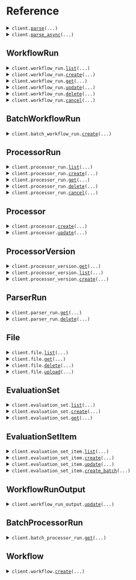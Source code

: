 # Reference
<details><summary><code>client.<a href="src/extend_ai/client.py">parse</a>(...)</code></summary>
<dl>
<dd>

#### 📝 Description

<dl>
<dd>

<dl>
<dd>

Parse files to get cleaned, chunked target content (e.g. markdown).

The Parse endpoint allows you to convert documents into structured, machine-readable formats with fine-grained control over the parsing process. This endpoint is ideal for extracting cleaned document content to be used as context for downstream processing, e.g. RAG pipelines, custom ingestion pipelines, embeddings classification, etc.

For more details, see the [Parse File guide](/product/parsing/parse).
</dd>
</dl>
</dd>
</dl>

#### 🔌 Usage

<dl>
<dd>

<dl>
<dd>

```python
from extend_ai import Extend
from extend_ai import ParseRequestFile
client = Extend(token="YOUR_TOKEN", )
client.parse(response_type="json", file=ParseRequestFile(), )

```
</dd>
</dl>
</dd>
</dl>

#### ⚙️ Parameters

<dl>
<dd>

<dl>
<dd>

**file:** `ParseRequestFile` — A file object containing either a URL or a fileId.
    
</dd>
</dl>

<dl>
<dd>

**response_type:** `typing.Optional[ParseRequestResponseType]` 

Controls the format of the response chunks. Defaults to `json` if not specified.
* `json` - Returns parsed outputs in the response body
* `url` - Return a presigned URL to the parsed content in the response body
    
</dd>
</dl>

<dl>
<dd>

**config:** `typing.Optional[ParseConfig]` 
    
</dd>
</dl>

<dl>
<dd>

**request_options:** `typing.Optional[RequestOptions]` — Request-specific configuration.
    
</dd>
</dl>
</dd>
</dl>


</dd>
</dl>
</details>

<details><summary><code>client.<a href="src/extend_ai/client.py">parse_async</a>(...)</code></summary>
<dl>
<dd>

#### 📝 Description

<dl>
<dd>

<dl>
<dd>

Parse files **asynchronously** to get cleaned, chunked target content (e.g. markdown).

The Parse Async endpoint allows you to convert documents into structured, machine-readable formats with fine-grained control over the parsing process. This endpoint is ideal for extracting cleaned document content to be used as context for downstream processing, e.g. RAG pipelines, custom ingestion pipelines, embeddings classification, etc.

Parse files asynchronously and get a parser run ID that can be used to check status and retrieve results with the [Get Parser Run](https://docs.extend.ai/2025-04-21/developers/api-reference/parse-endpoints/get-parser-run) endpoint.

This is useful for:
* Large files that may take longer to process
* Avoiding timeout issues with synchronous parsing.

For more details, see the [Parse File guide](/product/parsing/parse).
</dd>
</dl>
</dd>
</dl>

#### 🔌 Usage

<dl>
<dd>

<dl>
<dd>

```python
from extend_ai import Extend
from extend_ai import ParseAsyncRequestFile
client = Extend(token="YOUR_TOKEN", )
client.parse_async(file=ParseAsyncRequestFile(), )

```
</dd>
</dl>
</dd>
</dl>

#### ⚙️ Parameters

<dl>
<dd>

<dl>
<dd>

**file:** `ParseAsyncRequestFile` — A file object containing either a URL or a fileId.
    
</dd>
</dl>

<dl>
<dd>

**config:** `typing.Optional[ParseConfig]` 
    
</dd>
</dl>

<dl>
<dd>

**request_options:** `typing.Optional[RequestOptions]` — Request-specific configuration.
    
</dd>
</dl>
</dd>
</dl>


</dd>
</dl>
</details>

## WorkflowRun
<details><summary><code>client.workflow_run.<a href="src/extend_ai/workflow_run/client.py">list</a>(...)</code></summary>
<dl>
<dd>

#### 📝 Description

<dl>
<dd>

<dl>
<dd>

List runs of a Workflow. Workflows are sequences of steps that process files and data in a specific order to achieve a desired outcome. A WorkflowRun represents a single execution of a workflow against a file.
</dd>
</dl>
</dd>
</dl>

#### 🔌 Usage

<dl>
<dd>

<dl>
<dd>

```python
from extend_ai import Extend
client = Extend(token="YOUR_TOKEN", )
client.workflow_run.list(status="PENDING", workflow_id='workflowId', batch_id='batchId', file_name_contains='fileNameContains', sort_by="updatedAt", sort_dir="asc", next_page_token='xK9mLPqRtN3vS8wF5hB2cQ==:zWvUxYjM4nKpL7aDgE9HbTcR2mAyX3/Q+CNkfBSw1dZ=', max_page_size=1, )

```
</dd>
</dl>
</dd>
</dl>

#### ⚙️ Parameters

<dl>
<dd>

<dl>
<dd>

**status:** `typing.Optional[WorkflowStatus]` 

Filters workflow runs by their status. If not provided, no filter is applied.

 The status of a workflow run:
 * `"PENDING"` - The workflow run has not started yet
 * `"PROCESSING"` - The workflow run is in progress
 * `"NEEDS_REVIEW"` - The workflow run requires manual review
 * `"REJECTED"` - The workflow run was rejected during manual review
 * `"PROCESSED"` - The workflow run completed successfully
 * `"FAILED"` - The workflow run encountered an error
 * `"CANCELLED"` - The workflow run was cancelled
 * `"CANCELLING"` - The workflow run is being cancelled
    
</dd>
</dl>

<dl>
<dd>

**workflow_id:** `typing.Optional[str]` 

Filters workflow runs by the workflow ID. If not provided, runs for all workflows are returned.

Example: `"workflow_BMdfq_yWM3sT-ZzvCnA3f"`
    
</dd>
</dl>

<dl>
<dd>

**batch_id:** `typing.Optional[str]` 

Filters workflow runs by the batch ID. This is useful for fetching all runs for a given batch created via the [Batch Run Workflow](/developers/api-reference/workflow-endpoints/batch-run-workflow) endpoint.

Example: `"batch_7Ws31-F5"`
    
</dd>
</dl>

<dl>
<dd>

**file_name_contains:** `typing.Optional[str]` 

Filters workflow runs by the name of the file. Only returns workflow runs where the file name contains this string.

Example: `"invoice"`
    
</dd>
</dl>

<dl>
<dd>

**sort_by:** `typing.Optional[SortByEnum]` — Sorts the workflow runs by the given field.
    
</dd>
</dl>

<dl>
<dd>

**sort_dir:** `typing.Optional[SortDirEnum]` — Sorts the workflow runs in ascending or descending order. Ascending order means the earliest workflow run is returned first.
    
</dd>
</dl>

<dl>
<dd>

**next_page_token:** `typing.Optional[NextPageToken]` 
    
</dd>
</dl>

<dl>
<dd>

**max_page_size:** `typing.Optional[MaxPageSize]` 
    
</dd>
</dl>

<dl>
<dd>

**request_options:** `typing.Optional[RequestOptions]` — Request-specific configuration.
    
</dd>
</dl>
</dd>
</dl>


</dd>
</dl>
</details>

<details><summary><code>client.workflow_run.<a href="src/extend_ai/workflow_run/client.py">create</a>(...)</code></summary>
<dl>
<dd>

#### 📝 Description

<dl>
<dd>

<dl>
<dd>

Run a Workflow with files. A Workflow is a sequence of steps that process files and data in a specific order to achieve a desired outcome. A WorkflowRun will be created for each file processed. A WorkflowRun represents a single execution of a workflow against a file.
</dd>
</dl>
</dd>
</dl>

#### 🔌 Usage

<dl>
<dd>

<dl>
<dd>

```python
from extend_ai import Extend
client = Extend(token="YOUR_TOKEN", )
client.workflow_run.create(workflow_id='workflow_id_here', )

```
</dd>
</dl>
</dd>
</dl>

#### ⚙️ Parameters

<dl>
<dd>

<dl>
<dd>

**workflow_id:** `str` 

The ID of the workflow to run.

Example: `"workflow_BMdfq_yWM3sT-ZzvCnA3f"`
    
</dd>
</dl>

<dl>
<dd>

**files:** `typing.Optional[typing.Sequence[WorkflowRunFileInput]]` — An array of files to process through the workflow. Either the `files` array or `rawTexts` array must be provided. Supported file types can be found [here](/product/general/supported-file-types). There is a limit if 50 files that can be processed at once using this endpoint. If you wish to process more at a time, consider using the [Batch Run Workflow](/developers/api-reference/workflow-endpoints/batch-run-workflow) endpoint.
    
</dd>
</dl>

<dl>
<dd>

**raw_texts:** `typing.Optional[typing.Sequence[str]]` — An array of raw strings. Can be used in place of files when passing raw data. The raw data will be converted to `.txt` files and run through the workflow. If the data follows a specific format, it is recommended to use the files parameter instead. Either `files` or `rawTexts` must be provided.
    
</dd>
</dl>

<dl>
<dd>

**version:** `typing.Optional[str]` 

An optional version of the workflow that files will be run through. This number can be found when viewing the workflow on the Extend platform. When a version number is not supplied, the most recent published version of the workflow will be used. If no published versions exist, the draft version will be used. To run the `"draft"` version of a workflow, use `"draft"` as the version.

Examples:
- `"3"` - Run version 3 of the workflow
- `"draft"` - Run the draft version of the workflow
    
</dd>
</dl>

<dl>
<dd>

**priority:** `typing.Optional[int]` — An optional value used to determine the relative order of WorkflowRuns when rate limiting is in effect. Lower values will be prioritized before higher values.
    
</dd>
</dl>

<dl>
<dd>

**metadata:** `typing.Optional[JsonObject]` — A optional metadata object that can be assigned to a specific WorkflowRun to help identify it. It will be returned in the response and webhooks. You can place any arbitrary `key : value` pairs in this object.
    
</dd>
</dl>

<dl>
<dd>

**request_options:** `typing.Optional[RequestOptions]` — Request-specific configuration.
    
</dd>
</dl>
</dd>
</dl>


</dd>
</dl>
</details>

<details><summary><code>client.workflow_run.<a href="src/extend_ai/workflow_run/client.py">get</a>(...)</code></summary>
<dl>
<dd>

#### 📝 Description

<dl>
<dd>

<dl>
<dd>

Once a workflow has been run, you can check the status and output of a specific WorkflowRun.
</dd>
</dl>
</dd>
</dl>

#### 🔌 Usage

<dl>
<dd>

<dl>
<dd>

```python
from extend_ai import Extend
client = Extend(token="YOUR_TOKEN", )
client.workflow_run.get(workflow_run_id='workflow_run_id_here', )

```
</dd>
</dl>
</dd>
</dl>

#### ⚙️ Parameters

<dl>
<dd>

<dl>
<dd>

**workflow_run_id:** `str` 

The ID of the WorkflowRun that was outputted after a Workflow was run through the API.

Example: `"workflow_run_8k9m-xyzAB_Pqrst-Nvw4"`
    
</dd>
</dl>

<dl>
<dd>

**request_options:** `typing.Optional[RequestOptions]` — Request-specific configuration.
    
</dd>
</dl>
</dd>
</dl>


</dd>
</dl>
</details>

<details><summary><code>client.workflow_run.<a href="src/extend_ai/workflow_run/client.py">update</a>(...)</code></summary>
<dl>
<dd>

#### 📝 Description

<dl>
<dd>

<dl>
<dd>

You can update the name and metadata of an in progress WorkflowRun at any time using this endpoint.
</dd>
</dl>
</dd>
</dl>

#### 🔌 Usage

<dl>
<dd>

<dl>
<dd>

```python
from extend_ai import Extend
client = Extend(token="YOUR_TOKEN", )
client.workflow_run.update(workflow_run_id='workflow_run_id_here', )

```
</dd>
</dl>
</dd>
</dl>

#### ⚙️ Parameters

<dl>
<dd>

<dl>
<dd>

**workflow_run_id:** `str` 

The ID of the WorkflowRun. This ID will start with "workflow_run". This ID can be found in the API response when creating a Workflow Run, or in the "history" tab of a workflow on the Extend platform.

Example: `"workflow_run_8k9m-xyzAB_Pqrst-Nvw4"`
    
</dd>
</dl>

<dl>
<dd>

**name:** `typing.Optional[str]` — An optional name that can be assigned to a specific WorkflowRun
    
</dd>
</dl>

<dl>
<dd>

**metadata:** `typing.Optional[JsonObject]` 

A metadata object that can be assigned to a specific WorkflowRun. If metadata already exists on this WorkflowRun, the newly incoming metadata will be merged with the existing metadata, with the incoming metadata taking field precedence.

You can include any arbitrary `key : value` pairs in this object.
    
</dd>
</dl>

<dl>
<dd>

**request_options:** `typing.Optional[RequestOptions]` — Request-specific configuration.
    
</dd>
</dl>
</dd>
</dl>


</dd>
</dl>
</details>

<details><summary><code>client.workflow_run.<a href="src/extend_ai/workflow_run/client.py">delete</a>(...)</code></summary>
<dl>
<dd>

#### 📝 Description

<dl>
<dd>

<dl>
<dd>

Delete a workflow run and all associated data from Extend. This operation is permanent and cannot be undone.

This endpoint can be used if you'd like to manage data retention on your own rather than automated data retention policies. Or make one-off deletions for your downstream customers.
</dd>
</dl>
</dd>
</dl>

#### 🔌 Usage

<dl>
<dd>

<dl>
<dd>

```python
from extend_ai import Extend
client = Extend(token="YOUR_TOKEN", )
client.workflow_run.delete(workflow_run_id='workflow_run_id_here', )

```
</dd>
</dl>
</dd>
</dl>

#### ⚙️ Parameters

<dl>
<dd>

<dl>
<dd>

**workflow_run_id:** `str` 

The ID of the workflow run to delete.

Example: `"workflow_run_xKm9pNv3qWsY_jL2tR5Dh"`
    
</dd>
</dl>

<dl>
<dd>

**request_options:** `typing.Optional[RequestOptions]` — Request-specific configuration.
    
</dd>
</dl>
</dd>
</dl>


</dd>
</dl>
</details>

<details><summary><code>client.workflow_run.<a href="src/extend_ai/workflow_run/client.py">cancel</a>(...)</code></summary>
<dl>
<dd>

#### 📝 Description

<dl>
<dd>

<dl>
<dd>

Cancel a running workflow run by its ID. This endpoint allows you to stop a workflow run that is currently in progress.

Note: Only workflow runs with a status of `PROCESSING` or `PENDING` can be cancelled. Workflow runs that are completed, failed, in review, rejected, or already cancelled cannot be cancelled.
</dd>
</dl>
</dd>
</dl>

#### 🔌 Usage

<dl>
<dd>

<dl>
<dd>

```python
from extend_ai import Extend
client = Extend(token="YOUR_TOKEN", )
client.workflow_run.cancel(workflow_run_id='workflow_run_id_here', )

```
</dd>
</dl>
</dd>
</dl>

#### ⚙️ Parameters

<dl>
<dd>

<dl>
<dd>

**workflow_run_id:** `str` 

The ID of the workflow run to cancel.

Example: `"workflow_run_xKm9pNv3qWsY_jL2tR5Dh"`
    
</dd>
</dl>

<dl>
<dd>

**request_options:** `typing.Optional[RequestOptions]` — Request-specific configuration.
    
</dd>
</dl>
</dd>
</dl>


</dd>
</dl>
</details>

## BatchWorkflowRun
<details><summary><code>client.batch_workflow_run.<a href="src/extend_ai/batch_workflow_run/client.py">create</a>(...)</code></summary>
<dl>
<dd>

#### 📝 Description

<dl>
<dd>

<dl>
<dd>

This endpoint allows you to efficiently initiate large batches of workflow runs in a single request (up to 1,000 in a single request, but you can queue up multiple batches in rapid succession). It accepts an array of inputs, each containing a file and metadata pair. The primary use case for this endpoint is for doing large bulk runs of >1000 files at a time that can process over the course of a few hours without needing to manage rate limits that would likely occur using the primary run endpoint.

Unlike the single [Run Workflow](/developers/api-reference/workflow-endpoints/run-workflow) endpoint which returns the details of the created workflow runs immediately, this batch endpoint returns a `batchId`.

Our recommended usage pattern is to integrate with [Webhooks](/product/webhooks/configuration) for consuming results, using the `metadata` and `batchId` to match up results to the original inputs in your downstream systems. However, you can integrate in a polling mechanism by using a combination of the [List Workflow Runs](https://docs.extend.ai/2025-04-21/developers/api-reference/workflow-endpoints/list-workflow-runs) endpoint to fetch all runs via a batch, and then [Get Workflow Run](https://docs.extend.ai/2025-04-21/developers/api-reference/workflow-endpoints/get-workflow-run) to fetch the full outputs each run.

**Priority:** All workflow runs created through this batch endpoint are automatically assigned a priority of 90.

**Processing and Monitoring:**
Upon successful submission, the endpoint returns a `batchId`. The individual workflow runs are then queued for processing.

- **Monitoring:** Track the progress and consume results of individual runs using [Webhooks](/product/webhooks/configuration). Subscribe to events like `workflow_run.completed`, `workflow_run.failed`, etc. The webhook payload for these events will include the corresponding `batchId` and the `metadata` you provided for each input.
- **Fetching Results:** You can also use the [List Workflow Runs](https://docs.extend.ai/2025-04-21/developers/api-reference/workflow-endpoints/list-workflow-runs) endpoint and filter using the `batchId` query param.
</dd>
</dl>
</dd>
</dl>

#### 🔌 Usage

<dl>
<dd>

<dl>
<dd>

```python
from extend_ai import Extend
from extend_ai.batch_workflow_run import BatchWorkflowRunCreateRequestInputsItem
client = Extend(token="YOUR_TOKEN", )
client.batch_workflow_run.create(workflow_id='workflow_id_here', inputs=[BatchWorkflowRunCreateRequestInputsItem()], )

```
</dd>
</dl>
</dd>
</dl>

#### ⚙️ Parameters

<dl>
<dd>

<dl>
<dd>

**workflow_id:** `str` 

The ID of the workflow to run. This ID will start with "workflow_". This ID can be found viewing the workflow on the Extend platform.

Example: `"workflow_BMdfq_yWM3sT-ZzvCnA3f"`
    
</dd>
</dl>

<dl>
<dd>

**inputs:** `typing.Sequence[BatchWorkflowRunCreateRequestInputsItem]` — An array of input objects to be processed by the workflow. Each object represents a single workflow run to be created. The array must contain at least 1 input and at most 1000 inputs.
    
</dd>
</dl>

<dl>
<dd>

**version:** `typing.Optional[str]` — An optional version of the workflow to use. This can be a specific version number (e.g., `"1"`, `"2"`) found on the Extend platform, or `"draft"` to use the current unpublished draft version. When a version is not supplied, the latest deployed version of the workflow will be used. If no deployed version exists, the draft version will be used.
    
</dd>
</dl>

<dl>
<dd>

**request_options:** `typing.Optional[RequestOptions]` — Request-specific configuration.
    
</dd>
</dl>
</dd>
</dl>


</dd>
</dl>
</details>

## ProcessorRun
<details><summary><code>client.processor_run.<a href="src/extend_ai/processor_run/client.py">list</a>(...)</code></summary>
<dl>
<dd>

#### 📝 Description

<dl>
<dd>

<dl>
<dd>

List runs of a Processor. A ProcessorRun represents a single execution of a processor against a file.
</dd>
</dl>
</dd>
</dl>

#### 🔌 Usage

<dl>
<dd>

<dl>
<dd>

```python
from extend_ai import Extend
client = Extend(token="YOUR_TOKEN", )
client.processor_run.list(status="PENDING", processor_id='processorId', processor_type="EXTRACT", source_id='sourceId', source="ADMIN", file_name_contains='fileNameContains', sort_by="updatedAt", sort_dir="asc", next_page_token='xK9mLPqRtN3vS8wF5hB2cQ==:zWvUxYjM4nKpL7aDgE9HbTcR2mAyX3/Q+CNkfBSw1dZ=', max_page_size=1, )

```
</dd>
</dl>
</dd>
</dl>

#### ⚙️ Parameters

<dl>
<dd>

<dl>
<dd>

**status:** `typing.Optional[ProcessorStatus]` 

Filters processor runs by their status. If not provided, no filter is applied.

 The status of a processor run:
 * `"PENDING"` - The processor run has not started yet
 * `"PROCESSING"` - The processor run is in progress
 * `"PROCESSED"` - The processor run completed successfully
 * `"FAILED"` - The processor run encountered an error
 * `"CANCELLED"` - The processor run was cancelled
    
</dd>
</dl>

<dl>
<dd>

**processor_id:** `typing.Optional[str]` 

Filters processor runs by the processor ID. If not provided, runs for all processors are returned.

Example: `"dp_BMdfq_yWM3sT-ZzvCnA3f"`
    
</dd>
</dl>

<dl>
<dd>

**processor_type:** `typing.Optional[ProcessorType]` 

Filters processor runs by the processor type. If not provided, runs for all processor types are returned.

Example: `"EXTRACT"`
    
</dd>
</dl>

<dl>
<dd>

**source_id:** `typing.Optional[str]` 

Filters processor runs by the source ID. The source ID corresponds to the entity that created the processor run.

Example: `"workflow_run_123"`
    
</dd>
</dl>

<dl>
<dd>

**source:** `typing.Optional[ProcessorRunListRequestSource]` 

Filters processor runs by the source that created them. If not provided, runs from all sources are returned.

The source of the processor run:
* `"ADMIN"` - Created by admin
* `"BATCH_PROCESSOR_RUN"` - Created from a batch processor run
* `"PLAYGROUND"` - Created from playground
* `"WORKFLOW_CONFIGURATION"` - Created from workflow configuration
* `"WORKFLOW_RUN"` - Created from a workflow run
* `"STUDIO"` - Created from Studio
* `"API"` - Created via API
    
</dd>
</dl>

<dl>
<dd>

**file_name_contains:** `typing.Optional[str]` 

Filters processor runs by the name of the file. Only returns processor runs where the file name contains this string.

Example: `"invoice"`
    
</dd>
</dl>

<dl>
<dd>

**sort_by:** `typing.Optional[SortByEnum]` — Sorts the processor runs by the given field.
    
</dd>
</dl>

<dl>
<dd>

**sort_dir:** `typing.Optional[SortDirEnum]` — Sorts the processor runs in ascending or descending order. Ascending order means the earliest processor run is returned first.
    
</dd>
</dl>

<dl>
<dd>

**next_page_token:** `typing.Optional[NextPageToken]` 
    
</dd>
</dl>

<dl>
<dd>

**max_page_size:** `typing.Optional[MaxPageSize]` 
    
</dd>
</dl>

<dl>
<dd>

**request_options:** `typing.Optional[RequestOptions]` — Request-specific configuration.
    
</dd>
</dl>
</dd>
</dl>


</dd>
</dl>
</details>

<details><summary><code>client.processor_run.<a href="src/extend_ai/processor_run/client.py">create</a>(...)</code></summary>
<dl>
<dd>

#### 📝 Description

<dl>
<dd>

<dl>
<dd>

Run processors (extraction, classification, splitting, etc.) on a given document.

**Synchronous vs Asynchronous Processing:**
- **Asynchronous (default)**: Returns immediately with `PROCESSING` status. Use webhooks or polling to get results.
- **Synchronous**: Set `sync: true` to wait for completion and get final results in the response (5-minute timeout).

**For asynchronous processing:**
- You can [configure webhooks](https://docs.extend.ai/2025-04-21/developers/webhooks/configuration) to receive notifications when a processor run is complete or failed.
- Or you can [poll the get endpoint](https://docs.extend.ai/2025-04-21/developers/api-reference/processor-endpoints/get-processor-run) for updates on the status of the processor run.
</dd>
</dl>
</dd>
</dl>

#### 🔌 Usage

<dl>
<dd>

<dl>
<dd>

```python
from extend_ai import Extend
client = Extend(token="YOUR_TOKEN", )
client.processor_run.create(processor_id='processor_id_here', )

```
</dd>
</dl>
</dd>
</dl>

#### ⚙️ Parameters

<dl>
<dd>

<dl>
<dd>

**processor_id:** `ProcessorId` 
    
</dd>
</dl>

<dl>
<dd>

**version:** `typing.Optional[str]` 

An optional version of the processor to use. When not supplied, the most recent published version of the processor will be used. Special values include:
- `"latest"` for the most recent published version. If there are no published versions, the draft version will be used.
- `"draft"` for the draft version.
- Specific version numbers corresponding to versions your team has published, e.g. `"1.0"`, `"2.2"`, etc.
    
</dd>
</dl>

<dl>
<dd>

**file:** `typing.Optional[ProcessorRunFileInput]` — The file to be processed. One of `file` or `rawText` must be provided. Supported file types can be found [here](/product/general/supported-file-types).
    
</dd>
</dl>

<dl>
<dd>

**raw_text:** `typing.Optional[str]` — A raw string to be processed. Can be used in place of file when passing raw text data streams. One of `file` or `rawText` must be provided.
    
</dd>
</dl>

<dl>
<dd>

**sync:** `typing.Optional[bool]` 

Whether to run the processor synchronously. When `true`, the request will wait for the processor run to complete and return the final results. When `false` (default), the request returns immediately with a `PROCESSING` status, and you can poll for completion or use webhooks. For production use cases, we recommending leaving sync off and building around an async integration for more resiliency, unless your use case is predictably fast (e.g. sub < 30 seconds) run time or otherwise have integration constraints that require a synchronous API.

**Timeout**: Synchronous requests have a 5-minute timeout. If the processor run takes longer, it will continue processing asynchronously and you can retrieve the results via the GET endpoint.
    
</dd>
</dl>

<dl>
<dd>

**priority:** `typing.Optional[int]` — An optional value used to determine the relative order of ProcessorRuns when rate limiting is in effect. Lower values will be prioritized before higher values.
    
</dd>
</dl>

<dl>
<dd>

**metadata:** `typing.Optional[JsonObject]` — An optional object that can be passed in to identify the run of the document processor. It will be returned back to you in the response and webhooks.
    
</dd>
</dl>

<dl>
<dd>

**config:** `typing.Optional[ProcessorRunCreateRequestConfig]` — The configuration for the processor run. If this is provided, this config will be used. If not provided, the config for the specific version you provide will be used. The type of configuration must match the processor type.
    
</dd>
</dl>

<dl>
<dd>

**request_options:** `typing.Optional[RequestOptions]` — Request-specific configuration.
    
</dd>
</dl>
</dd>
</dl>


</dd>
</dl>
</details>

<details><summary><code>client.processor_run.<a href="src/extend_ai/processor_run/client.py">get</a>(...)</code></summary>
<dl>
<dd>

#### 📝 Description

<dl>
<dd>

<dl>
<dd>

Retrieve details about a specific processor run, including its status, outputs, and any edits made during review.

A common use case for this endpoint is to poll for the status and final output of an async processor run when using the [Run Processor](https://docs.extend.ai/2025-04-21/developers/api-reference/processor-endpoints/run-processor) endpoint. For instance, if you do not want to not configure webhooks to receive the output via completion/failure events.
</dd>
</dl>
</dd>
</dl>

#### 🔌 Usage

<dl>
<dd>

<dl>
<dd>

```python
from extend_ai import Extend
client = Extend(token="YOUR_TOKEN", )
client.processor_run.get(id='processor_run_id_here', )

```
</dd>
</dl>
</dd>
</dl>

#### ⚙️ Parameters

<dl>
<dd>

<dl>
<dd>

**id:** `str` 

The unique identifier for this processor run.

Example: `"dpr_Xj8mK2pL9nR4vT7qY5wZ"`
    
</dd>
</dl>

<dl>
<dd>

**request_options:** `typing.Optional[RequestOptions]` — Request-specific configuration.
    
</dd>
</dl>
</dd>
</dl>


</dd>
</dl>
</details>

<details><summary><code>client.processor_run.<a href="src/extend_ai/processor_run/client.py">delete</a>(...)</code></summary>
<dl>
<dd>

#### 📝 Description

<dl>
<dd>

<dl>
<dd>

Delete a processor run and all associated data from Extend. This operation is permanent and cannot be undone.

This endpoint can be used if you'd like to manage data retention on your own rather than automated data retention policies. Or make one-off deletions for your downstream customers.
</dd>
</dl>
</dd>
</dl>

#### 🔌 Usage

<dl>
<dd>

<dl>
<dd>

```python
from extend_ai import Extend
client = Extend(token="YOUR_TOKEN", )
client.processor_run.delete(id='processor_run_id_here', )

```
</dd>
</dl>
</dd>
</dl>

#### ⚙️ Parameters

<dl>
<dd>

<dl>
<dd>

**id:** `str` 

The ID of the processor run to delete.

Example: `"dpr_Xj8mK2pL9nR4vT7qY5wZ"`
    
</dd>
</dl>

<dl>
<dd>

**request_options:** `typing.Optional[RequestOptions]` — Request-specific configuration.
    
</dd>
</dl>
</dd>
</dl>


</dd>
</dl>
</details>

<details><summary><code>client.processor_run.<a href="src/extend_ai/processor_run/client.py">cancel</a>(...)</code></summary>
<dl>
<dd>

#### 📝 Description

<dl>
<dd>

<dl>
<dd>

Cancel a running processor run by its ID. This endpoint allows you to stop a processor run that is currently in progress.

Note: Only processor runs with a status of `"PROCESSING"` can be cancelled. Processor runs that have already completed, failed, or been cancelled cannot be cancelled again.
</dd>
</dl>
</dd>
</dl>

#### 🔌 Usage

<dl>
<dd>

<dl>
<dd>

```python
from extend_ai import Extend
client = Extend(token="YOUR_TOKEN", )
client.processor_run.cancel(id='processor_run_id_here', )

```
</dd>
</dl>
</dd>
</dl>

#### ⚙️ Parameters

<dl>
<dd>

<dl>
<dd>

**id:** `str` 

The unique identifier for the processor run to cancel.

Example: `"dpr_Xj8mK2pL9nR4vT7qY5wZ"`
    
</dd>
</dl>

<dl>
<dd>

**request_options:** `typing.Optional[RequestOptions]` — Request-specific configuration.
    
</dd>
</dl>
</dd>
</dl>


</dd>
</dl>
</details>

## Processor
<details><summary><code>client.processor.<a href="src/extend_ai/processor/client.py">create</a>(...)</code></summary>
<dl>
<dd>

#### 📝 Description

<dl>
<dd>

<dl>
<dd>

Create a new processor in Extend, optionally cloning from an existing processor
</dd>
</dl>
</dd>
</dl>

#### 🔌 Usage

<dl>
<dd>

<dl>
<dd>

```python
from extend_ai import Extend
client = Extend(token="YOUR_TOKEN", )
client.processor.create(name='My Processor Name', type="EXTRACT", )

```
</dd>
</dl>
</dd>
</dl>

#### ⚙️ Parameters

<dl>
<dd>

<dl>
<dd>

**name:** `str` — The name of the new processor
    
</dd>
</dl>

<dl>
<dd>

**type:** `ProcessorType` 
    
</dd>
</dl>

<dl>
<dd>

**clone_processor_id:** `typing.Optional[str]` 

The ID of an existing processor to clone. One of `cloneProcessorId` or `config` must be provided.

Example: `"dp_Xj8mK2pL9nR4vT7qY5wZ"`
    
</dd>
</dl>

<dl>
<dd>

**config:** `typing.Optional[ProcessorCreateRequestConfig]` — The configuration for the processor. The type of configuration must match the processor type. One of `cloneProcessorId` or `config` must be provided.
    
</dd>
</dl>

<dl>
<dd>

**request_options:** `typing.Optional[RequestOptions]` — Request-specific configuration.
    
</dd>
</dl>
</dd>
</dl>


</dd>
</dl>
</details>

<details><summary><code>client.processor.<a href="src/extend_ai/processor/client.py">update</a>(...)</code></summary>
<dl>
<dd>

#### 📝 Description

<dl>
<dd>

<dl>
<dd>

Update an existing processor in Extend
</dd>
</dl>
</dd>
</dl>

#### 🔌 Usage

<dl>
<dd>

<dl>
<dd>

```python
from extend_ai import Extend
client = Extend(token="YOUR_TOKEN", )
client.processor.update(id='processor_id_here', )

```
</dd>
</dl>
</dd>
</dl>

#### ⚙️ Parameters

<dl>
<dd>

<dl>
<dd>

**id:** `str` 

The ID of the processor to update.

Example: `"dp_Xj8mK2pL9nR4vT7qY5wZ"`
    
</dd>
</dl>

<dl>
<dd>

**name:** `typing.Optional[str]` — The new name for the processor
    
</dd>
</dl>

<dl>
<dd>

**config:** `typing.Optional[ProcessorUpdateRequestConfig]` 

The new configuration for the processor. The type of configuration must match the processor type:
* For classification processors, use `ClassificationConfig`
* For extraction processors, use `ExtractionConfig`
* For splitter processors, use `SplitterConfig`
    
</dd>
</dl>

<dl>
<dd>

**request_options:** `typing.Optional[RequestOptions]` — Request-specific configuration.
    
</dd>
</dl>
</dd>
</dl>


</dd>
</dl>
</details>

## ProcessorVersion
<details><summary><code>client.processor_version.<a href="src/extend_ai/processor_version/client.py">get</a>(...)</code></summary>
<dl>
<dd>

#### 📝 Description

<dl>
<dd>

<dl>
<dd>

Retrieve a specific version of a processor in Extend
</dd>
</dl>
</dd>
</dl>

#### 🔌 Usage

<dl>
<dd>

<dl>
<dd>

```python
from extend_ai import Extend
client = Extend(token="YOUR_TOKEN", )
client.processor_version.get(processor_id='processor_id_here', processor_version_id='processor_version_id_here', )

```
</dd>
</dl>
</dd>
</dl>

#### ⚙️ Parameters

<dl>
<dd>

<dl>
<dd>

**processor_id:** `str` 

The ID of the processor.

Example: `"dp_Xj8mK2pL9nR4vT7qY5wZ"`
    
</dd>
</dl>

<dl>
<dd>

**processor_version_id:** `str` 

The ID of the specific processor version to retrieve.

Example: `"dpv_QYk6jgHA_8CsO8rVWhyNC"`
    
</dd>
</dl>

<dl>
<dd>

**request_options:** `typing.Optional[RequestOptions]` — Request-specific configuration.
    
</dd>
</dl>
</dd>
</dl>


</dd>
</dl>
</details>

<details><summary><code>client.processor_version.<a href="src/extend_ai/processor_version/client.py">list</a>(...)</code></summary>
<dl>
<dd>

#### 📝 Description

<dl>
<dd>

<dl>
<dd>

This endpoint allows you to fetch all versions of a given processor, including the current `draft` version.

Versions are typically returned in descending order of creation (newest first), but this should be confirmed in the actual implementation.
The `draft` version is the latest unpublished version of the processor, which can be published to create a new version. It might not have any changes from the last published version.
</dd>
</dl>
</dd>
</dl>

#### 🔌 Usage

<dl>
<dd>

<dl>
<dd>

```python
from extend_ai import Extend
client = Extend(token="YOUR_TOKEN", )
client.processor_version.list(id='processor_id_here', )

```
</dd>
</dl>
</dd>
</dl>

#### ⚙️ Parameters

<dl>
<dd>

<dl>
<dd>

**id:** `str` 

The ID of the processor to retrieve versions for.

Example: `"dp_Xj8mK2pL9nR4vT7qY5wZ"`
    
</dd>
</dl>

<dl>
<dd>

**request_options:** `typing.Optional[RequestOptions]` — Request-specific configuration.
    
</dd>
</dl>
</dd>
</dl>


</dd>
</dl>
</details>

<details><summary><code>client.processor_version.<a href="src/extend_ai/processor_version/client.py">create</a>(...)</code></summary>
<dl>
<dd>

#### 📝 Description

<dl>
<dd>

<dl>
<dd>

This endpoint allows you to publish a new version of an existing processor. Publishing a new version creates a snapshot of the processor's current configuration and makes it available for use in workflows.

Publishing a new version does not automatically update existing workflows using this processor. You may need to manually update workflows to use the new version if desired.
</dd>
</dl>
</dd>
</dl>

#### 🔌 Usage

<dl>
<dd>

<dl>
<dd>

```python
from extend_ai import Extend
client = Extend(token="YOUR_TOKEN", )
client.processor_version.create(id='processor_id_here', release_type="major", )

```
</dd>
</dl>
</dd>
</dl>

#### ⚙️ Parameters

<dl>
<dd>

<dl>
<dd>

**id:** `str` 

The ID of the processor to publish a new version for.

Example: `"dp_Xj8mK2pL9nR4vT7qY5wZ"`
    
</dd>
</dl>

<dl>
<dd>

**release_type:** `ProcessorVersionCreateRequestReleaseType` — The type of release for this version. The two options are "major" and "minor", which will increment the version number accordingly.
    
</dd>
</dl>

<dl>
<dd>

**description:** `typing.Optional[str]` — A description of the changes in this version. This helps track the evolution of the processor over time.
    
</dd>
</dl>

<dl>
<dd>

**config:** `typing.Optional[ProcessorVersionCreateRequestConfig]` — The configuration for this version of the processor. The type of configuration must match the processor type.
    
</dd>
</dl>

<dl>
<dd>

**request_options:** `typing.Optional[RequestOptions]` — Request-specific configuration.
    
</dd>
</dl>
</dd>
</dl>


</dd>
</dl>
</details>

## ParserRun
<details><summary><code>client.parser_run.<a href="src/extend_ai/parser_run/client.py">get</a>(...)</code></summary>
<dl>
<dd>

#### 📝 Description

<dl>
<dd>

<dl>
<dd>

Retrieve the status and results of a parser run.

Use this endpoint to get results for a parser run that has already completed, or to check on the status of an asynchronous parser run initiated via the [Parse File Asynchronously](https://docs.extend.ai/2025-04-21/developers/api-reference/parse-endpoints/parse-file-async) endpoint.

If parsing is still in progress, you'll receive a response with just the status. Once complete, you'll receive the full parsed content in the response.
</dd>
</dl>
</dd>
</dl>

#### 🔌 Usage

<dl>
<dd>

<dl>
<dd>

```python
from extend_ai import Extend
client = Extend(token="YOUR_TOKEN", )
client.parser_run.get(id='parser_run_id_here', response_type="json", )

```
</dd>
</dl>
</dd>
</dl>

#### ⚙️ Parameters

<dl>
<dd>

<dl>
<dd>

**id:** `str` 

The unique identifier for the parser run.

Example: `"parser_run_xK9mLPqRtN3vS8wF5hB2cQ"`
    
</dd>
</dl>

<dl>
<dd>

**response_type:** `typing.Optional[ParserRunGetRequestResponseType]` 

Controls the format of the response chunks. Defaults to `json` if not specified.
* `json` - Returns chunks with inline content
* `url` - Returns chunks with presigned URLs to content instead of inline data
    
</dd>
</dl>

<dl>
<dd>

**request_options:** `typing.Optional[RequestOptions]` — Request-specific configuration.
    
</dd>
</dl>
</dd>
</dl>


</dd>
</dl>
</details>

<details><summary><code>client.parser_run.<a href="src/extend_ai/parser_run/client.py">delete</a>(...)</code></summary>
<dl>
<dd>

#### 📝 Description

<dl>
<dd>

<dl>
<dd>

Delete a parser run and all associated data from Extend. This operation is permanent and cannot be undone.

This endpoint can be used if you'd like to manage data retention on your own rather than automated data retention policies. Or make one-off deletions for your downstream customers.
</dd>
</dl>
</dd>
</dl>

#### 🔌 Usage

<dl>
<dd>

<dl>
<dd>

```python
from extend_ai import Extend
client = Extend(token="YOUR_TOKEN", )
client.parser_run.delete(id='parser_run_id_here', )

```
</dd>
</dl>
</dd>
</dl>

#### ⚙️ Parameters

<dl>
<dd>

<dl>
<dd>

**id:** `str` 

The ID of the parser run to delete.

Example: `"parser_run_xK9mLPqRtN3vS8wF5hB2cQ"`
    
</dd>
</dl>

<dl>
<dd>

**request_options:** `typing.Optional[RequestOptions]` — Request-specific configuration.
    
</dd>
</dl>
</dd>
</dl>


</dd>
</dl>
</details>

## File
<details><summary><code>client.file.<a href="src/extend_ai/file/client.py">list</a>(...)</code></summary>
<dl>
<dd>

#### 📝 Description

<dl>
<dd>

<dl>
<dd>

List files in your account. Files represent documents that have been uploaded to Extend. This endpoint returns a paginated response. You can use the `nextPageToken` to fetch subsequent results.
</dd>
</dl>
</dd>
</dl>

#### 🔌 Usage

<dl>
<dd>

<dl>
<dd>

```python
from extend_ai import Extend
client = Extend(token="YOUR_TOKEN", )
client.file.list(name_contains='nameContains', sort_dir="asc", next_page_token='xK9mLPqRtN3vS8wF5hB2cQ==:zWvUxYjM4nKpL7aDgE9HbTcR2mAyX3/Q+CNkfBSw1dZ=', max_page_size=1, )

```
</dd>
</dl>
</dd>
</dl>

#### ⚙️ Parameters

<dl>
<dd>

<dl>
<dd>

**name_contains:** `typing.Optional[str]` 

Filters files to only include those that contain the given string in the name.

Example: `"invoice"`
    
</dd>
</dl>

<dl>
<dd>

**sort_dir:** `typing.Optional[SortDirEnum]` — Sorts the files in ascending or descending order. Ascending order means the earliest file is returned first.
    
</dd>
</dl>

<dl>
<dd>

**next_page_token:** `typing.Optional[NextPageToken]` 
    
</dd>
</dl>

<dl>
<dd>

**max_page_size:** `typing.Optional[MaxPageSize]` 
    
</dd>
</dl>

<dl>
<dd>

**request_options:** `typing.Optional[RequestOptions]` — Request-specific configuration.
    
</dd>
</dl>
</dd>
</dl>


</dd>
</dl>
</details>

<details><summary><code>client.file.<a href="src/extend_ai/file/client.py">get</a>(...)</code></summary>
<dl>
<dd>

#### 📝 Description

<dl>
<dd>

<dl>
<dd>

Fetch a file by its ID to obtain additional details and the raw file content.
</dd>
</dl>
</dd>
</dl>

#### 🔌 Usage

<dl>
<dd>

<dl>
<dd>

```python
from extend_ai import Extend
client = Extend(token="YOUR_TOKEN", )
client.file.get(id='file_id_here', raw_text=True, markdown=True, html=True, )

```
</dd>
</dl>
</dd>
</dl>

#### ⚙️ Parameters

<dl>
<dd>

<dl>
<dd>

**id:** `str` 

Extend's ID for the file. It will always start with `"file_"`. This ID is returned when creating a new File, or the value on the `fileId` field in a WorkflowRun.

Example: `"file_Xj8mK2pL9nR4vT7qY5wZ"`
    
</dd>
</dl>

<dl>
<dd>

**raw_text:** `typing.Optional[bool]` — If set to true, the raw text content of the file will be included in the response. This is useful for indexing text-based files like PDFs, Word Documents, etc.
    
</dd>
</dl>

<dl>
<dd>

**markdown:** `typing.Optional[bool]` 

If set to true, the markdown content of the file will be included in the response. This is useful for indexing very clean content into RAG pipelines for files like PDFs, Word Documents, etc.

Only available for files with a type of PDF, IMG, or .doc/.docx files that were auto-converted to PDFs.
    
</dd>
</dl>

<dl>
<dd>

**html:** `typing.Optional[bool]` 

If set to true, the html content of the file will be included in the response. This is useful for indexing html content into RAG pipelines.

Only available for files with a type of DOCX.
    
</dd>
</dl>

<dl>
<dd>

**request_options:** `typing.Optional[RequestOptions]` — Request-specific configuration.
    
</dd>
</dl>
</dd>
</dl>


</dd>
</dl>
</details>

<details><summary><code>client.file.<a href="src/extend_ai/file/client.py">delete</a>(...)</code></summary>
<dl>
<dd>

#### 📝 Description

<dl>
<dd>

<dl>
<dd>

Delete a file and all associated data from Extend. This operation is permanent and cannot be undone.

This endpoint can be used if you'd like to manage data retention on your own rather than automated data retention policies. Or make one-off deletions for your downstream customers.
</dd>
</dl>
</dd>
</dl>

#### 🔌 Usage

<dl>
<dd>

<dl>
<dd>

```python
from extend_ai import Extend
client = Extend(token="YOUR_TOKEN", )
client.file.delete(id='file_id_here', )

```
</dd>
</dl>
</dd>
</dl>

#### ⚙️ Parameters

<dl>
<dd>

<dl>
<dd>

**id:** `str` 

The ID of the file to delete.

Example: `"file_xK9mLPqRtN3vS8wF5hB2cQ"`
    
</dd>
</dl>

<dl>
<dd>

**request_options:** `typing.Optional[RequestOptions]` — Request-specific configuration.
    
</dd>
</dl>
</dd>
</dl>


</dd>
</dl>
</details>

<details><summary><code>client.file.<a href="src/extend_ai/file/client.py">upload</a>(...)</code></summary>
<dl>
<dd>

#### 📝 Description

<dl>
<dd>

<dl>
<dd>

Upload and create a new file in Extend.

This endpoint accepts file contents and registers them as a File in Extend, which can be used for [running workflows](https://docs.extend.ai/2025-04-21/developers/api-reference/workflow-endpoints/run-workflow), [creating evaluation set items](https://docs.extend.ai/2025-04-21/developers/api-reference/evaluation-set-endpoints/bulk-create-evaluation-set-items), [parsing](https://docs.extend.ai/2025-04-21/developers/api-reference/parse-endpoints/parse-file), etc.

If an uploaded file is detected as a Word or PowerPoint document, it will be automatically converted to a PDF.

Supported file types can be found [here](/product/general/supported-file-types).

This endpoint requires multipart form encoding. Most HTTP clients will handle this encoding automatically (see the examples).
</dd>
</dl>
</dd>
</dl>

#### 🔌 Usage

<dl>
<dd>

<dl>
<dd>

```python
from extend_ai import Extend
client = Extend(token="YOUR_TOKEN", )
client.file.upload()

```
</dd>
</dl>
</dd>
</dl>

#### ⚙️ Parameters

<dl>
<dd>

<dl>
<dd>

**file:** `from __future__ import annotations
core.File` — See core.File for more documentation
    
</dd>
</dl>

<dl>
<dd>

**request_options:** `typing.Optional[RequestOptions]` — Request-specific configuration.
    
</dd>
</dl>
</dd>
</dl>


</dd>
</dl>
</details>

## EvaluationSet
<details><summary><code>client.evaluation_set.<a href="src/extend_ai/evaluation_set/client.py">list</a>(...)</code></summary>
<dl>
<dd>

#### 📝 Description

<dl>
<dd>

<dl>
<dd>

List evaluation sets in your account. You can use the `processorId` parameter to filter evaluation sets by processor. 

This endpoint returns a paginated response. You can use the `nextPageToken` to fetch subsequent results.
</dd>
</dl>
</dd>
</dl>

#### 🔌 Usage

<dl>
<dd>

<dl>
<dd>

```python
from extend_ai import Extend
client = Extend(token="YOUR_TOKEN", )
client.evaluation_set.list(processor_id='processor_id_here', sort_by="updatedAt", sort_dir="asc", next_page_token='xK9mLPqRtN3vS8wF5hB2cQ==:zWvUxYjM4nKpL7aDgE9HbTcR2mAyX3/Q+CNkfBSw1dZ=', max_page_size=1, )

```
</dd>
</dl>
</dd>
</dl>

#### ⚙️ Parameters

<dl>
<dd>

<dl>
<dd>

**processor_id:** `typing.Optional[str]` 

The ID of the processor to filter evaluation sets by.

Example: `"dp_Xj8mK2pL9nR4vT7qY5wZ"`
    
</dd>
</dl>

<dl>
<dd>

**sort_by:** `typing.Optional[SortByEnum]` — Sorts the evaluation sets by the given field.
    
</dd>
</dl>

<dl>
<dd>

**sort_dir:** `typing.Optional[SortDirEnum]` — Sorts the evaluation sets in ascending or descending order. Ascending order means the earliest evaluation set is returned first.
    
</dd>
</dl>

<dl>
<dd>

**next_page_token:** `typing.Optional[NextPageToken]` 
    
</dd>
</dl>

<dl>
<dd>

**max_page_size:** `typing.Optional[MaxPageSize]` 
    
</dd>
</dl>

<dl>
<dd>

**request_options:** `typing.Optional[RequestOptions]` — Request-specific configuration.
    
</dd>
</dl>
</dd>
</dl>


</dd>
</dl>
</details>

<details><summary><code>client.evaluation_set.<a href="src/extend_ai/evaluation_set/client.py">create</a>(...)</code></summary>
<dl>
<dd>

#### 📝 Description

<dl>
<dd>

<dl>
<dd>

Evaluation sets are collections of files and expected outputs that are used to evaluate the performance of a given processor in Extend. This endpoint will create a new evaluation set in Extend, which items can be added to using the [Create Evaluation Set Item](https://docs.extend.ai/2025-04-21/developers/api-reference/evaluation-set-endpoints/create-evaluation-set-item) endpoint.

Note: it is not necessary to create an evaluation set via API. You can also create an evaluation set via the Extend dashboard and take the ID from there.
</dd>
</dl>
</dd>
</dl>

#### 🔌 Usage

<dl>
<dd>

<dl>
<dd>

```python
from extend_ai import Extend
client = Extend(token="YOUR_TOKEN", )
client.evaluation_set.create(name='My Evaluation Set', description='My Evaluation Set Description', processor_id='processor_id_here', )

```
</dd>
</dl>
</dd>
</dl>

#### ⚙️ Parameters

<dl>
<dd>

<dl>
<dd>

**name:** `str` 

The name of the evaluation set.

Example: `"Invoice Processing Test Set"`
    
</dd>
</dl>

<dl>
<dd>

**description:** `str` 

A description of what this evaluation set is used for.

Example: `"Q4 2023 vendor invoices"`
    
</dd>
</dl>

<dl>
<dd>

**processor_id:** `str` 

The ID of the processor to create an evaluation set for. Evaluation sets can in theory be run against any processor, but it is required to associate the evaluation set with a primary processor.

Example: `"dp_Xj8mK2pL9nR4vT7qY5wZ"`
    
</dd>
</dl>

<dl>
<dd>

**request_options:** `typing.Optional[RequestOptions]` — Request-specific configuration.
    
</dd>
</dl>
</dd>
</dl>


</dd>
</dl>
</details>

<details><summary><code>client.evaluation_set.<a href="src/extend_ai/evaluation_set/client.py">get</a>(...)</code></summary>
<dl>
<dd>

#### 📝 Description

<dl>
<dd>

<dl>
<dd>

Retrieve a specific evaluation set by ID. This returns an evaluation set object, but does not include the items in the evaluation set. You can use the [List Evaluation Set Items](https://docs.extend.ai/2025-04-21/developers/api-reference/evaluation-set-endpoints/list-evaluation-set-items) endpoint to get the items in an evaluation set.
</dd>
</dl>
</dd>
</dl>

#### 🔌 Usage

<dl>
<dd>

<dl>
<dd>

```python
from extend_ai import Extend
client = Extend(token="YOUR_TOKEN", )
client.evaluation_set.get(id='evaluation_set_id_here', )

```
</dd>
</dl>
</dd>
</dl>

#### ⚙️ Parameters

<dl>
<dd>

<dl>
<dd>

**id:** `str` 

The ID of the evaluation set to retrieve.

Example: `"ev_2LcgeY_mp2T5yPaEuq5Lw"`
    
</dd>
</dl>

<dl>
<dd>

**request_options:** `typing.Optional[RequestOptions]` — Request-specific configuration.
    
</dd>
</dl>
</dd>
</dl>


</dd>
</dl>
</details>

## EvaluationSetItem
<details><summary><code>client.evaluation_set_item.<a href="src/extend_ai/evaluation_set_item/client.py">list</a>(...)</code></summary>
<dl>
<dd>

#### 📝 Description

<dl>
<dd>

<dl>
<dd>

List all items in a specific evaluation set. Evaluation set items are the individual files and expected outputs that are used to evaluate the performance of a given processor in Extend. 

This endpoint returns a paginated response. You can use the `nextPageToken` to fetch subsequent results.
</dd>
</dl>
</dd>
</dl>

#### 🔌 Usage

<dl>
<dd>

<dl>
<dd>

```python
from extend_ai import Extend
client = Extend(token="YOUR_TOKEN", )
client.evaluation_set_item.list(id='evaluation_set_id_here', sort_by="updatedAt", sort_dir="asc", next_page_token='xK9mLPqRtN3vS8wF5hB2cQ==:zWvUxYjM4nKpL7aDgE9HbTcR2mAyX3/Q+CNkfBSw1dZ=', max_page_size=1, )

```
</dd>
</dl>
</dd>
</dl>

#### ⚙️ Parameters

<dl>
<dd>

<dl>
<dd>

**id:** `str` 

The ID of the evaluation set to retrieve items for.

Example: `"ev_2LcgeY_mp2T5yPaEuq5Lw"`
    
</dd>
</dl>

<dl>
<dd>

**sort_by:** `typing.Optional[SortByEnum]` — Sorts the evaluation set items by the given field.
    
</dd>
</dl>

<dl>
<dd>

**sort_dir:** `typing.Optional[SortDirEnum]` — Sorts the evaluation set items in ascending or descending order. Ascending order means the earliest evaluation set is returned first.
    
</dd>
</dl>

<dl>
<dd>

**next_page_token:** `typing.Optional[NextPageToken]` 
    
</dd>
</dl>

<dl>
<dd>

**max_page_size:** `typing.Optional[MaxPageSize]` 
    
</dd>
</dl>

<dl>
<dd>

**request_options:** `typing.Optional[RequestOptions]` — Request-specific configuration.
    
</dd>
</dl>
</dd>
</dl>


</dd>
</dl>
</details>

<details><summary><code>client.evaluation_set_item.<a href="src/extend_ai/evaluation_set_item/client.py">create</a>(...)</code></summary>
<dl>
<dd>

#### 📝 Description

<dl>
<dd>

<dl>
<dd>

Evaluation set items are the individual files and expected outputs that are used to evaluate the performance of a given processor in Extend. This endpoint will create a new evaluation set item in Extend, which will be used during an evaluation run.

Best Practices for Outputs in Evaluation Sets:
- **Configure First, Output Later**
  - Always create and finalize your processor configuration before creating evaluation sets
  - Field IDs in outputs must match those defined in your processor configuration
- **Type Consistency**
  - Ensure output types exactly match your processor configuration
  - For example, if a field is configured as "currency", don't submit a simple number value
- **Field IDs**
  - Use the exact field IDs from your processor configuration
  - Create your own semantic IDs instead in the configs for each field/type instead of using the generated ones
- **Value**
  - Remember that all results are inside the value key of a result object, except the values within nested structures.
</dd>
</dl>
</dd>
</dl>

#### 🔌 Usage

<dl>
<dd>

<dl>
<dd>

```python
from extend_ai import Extend
from extend_ai import ProvidedJsonOutput
client = Extend(token="YOUR_TOKEN", )
client.evaluation_set_item.create(evaluation_set_id='evaluation_set_id_here', file_id='file_id_here', expected_output=ProvidedJsonOutput(value={'key': 'value'
}, ), )

```
</dd>
</dl>
</dd>
</dl>

#### ⚙️ Parameters

<dl>
<dd>

<dl>
<dd>

**evaluation_set_id:** `str` 

The ID of the evaluation set to add the item to.

Example: `"ev_Xj8mK2pL9nR4vT7qY5wZ"`
    
</dd>
</dl>

<dl>
<dd>

**file_id:** `str` 

Extend's internal ID for the file. It will always start with "file_".

Example: `"file_xK9mLPqRtN3vS8wF5hB2cQ"`
    
</dd>
</dl>

<dl>
<dd>

**expected_output:** `ProvidedProcessorOutput` — The expected output that will be used to evaluate the processor's performance.
    
</dd>
</dl>

<dl>
<dd>

**request_options:** `typing.Optional[RequestOptions]` — Request-specific configuration.
    
</dd>
</dl>
</dd>
</dl>


</dd>
</dl>
</details>

<details><summary><code>client.evaluation_set_item.<a href="src/extend_ai/evaluation_set_item/client.py">update</a>(...)</code></summary>
<dl>
<dd>

#### 📝 Description

<dl>
<dd>

<dl>
<dd>

If you need to change the expected output for a given evaluation set item, you can use this endpoint to update the item. This can be useful if you need to correct an error in the expected output or if the output of the processor has changed.
</dd>
</dl>
</dd>
</dl>

#### 🔌 Usage

<dl>
<dd>

<dl>
<dd>

```python
from extend_ai import Extend
from extend_ai import ProvidedJsonOutput
client = Extend(token="YOUR_TOKEN", )
client.evaluation_set_item.update(id='evaluation_set_item_id_here', expected_output=ProvidedJsonOutput(value={'key': 'value'
}, ), )

```
</dd>
</dl>
</dd>
</dl>

#### ⚙️ Parameters

<dl>
<dd>

<dl>
<dd>

**id:** `str` 

The ID of the evaluation set item to update.

Example: `"evi_kR9mNP12Qw4yTv8BdR3H"`
    
</dd>
</dl>

<dl>
<dd>

**expected_output:** `ProvidedProcessorOutput` — The expected output of the processor when run against the file
    
</dd>
</dl>

<dl>
<dd>

**request_options:** `typing.Optional[RequestOptions]` — Request-specific configuration.
    
</dd>
</dl>
</dd>
</dl>


</dd>
</dl>
</details>

<details><summary><code>client.evaluation_set_item.<a href="src/extend_ai/evaluation_set_item/client.py">create_batch</a>(...)</code></summary>
<dl>
<dd>

#### 📝 Description

<dl>
<dd>

<dl>
<dd>

If you have a large number of files that you need to add to an evaluation set, you can use this endpoint to create multiple evaluation set items at once. This can be useful if you have a large dataset that you need to evaluate the performance of a processor against.

Note: you still need to create each File first using the file API.
</dd>
</dl>
</dd>
</dl>

#### 🔌 Usage

<dl>
<dd>

<dl>
<dd>

```python
from extend_ai import Extend
from extend_ai.evaluation_set_item import EvaluationSetItemCreateBatchRequestItemsItem
from extend_ai import ProvidedJsonOutput
client = Extend(token="YOUR_TOKEN", )
client.evaluation_set_item.create_batch(evaluation_set_id='evaluation_set_id_here', items=[EvaluationSetItemCreateBatchRequestItemsItem(file_id='file_id_here', expected_output=ProvidedJsonOutput(value={'key': 'value'
}, ), )], )

```
</dd>
</dl>
</dd>
</dl>

#### ⚙️ Parameters

<dl>
<dd>

<dl>
<dd>

**evaluation_set_id:** `str` 

The ID of the evaluation set to add the items to.

Example: `"ev_2LcgeY_mp2T5yPaEuq5Lw"`
    
</dd>
</dl>

<dl>
<dd>

**items:** `typing.Sequence[EvaluationSetItemCreateBatchRequestItemsItem]` — An array of objects representing the evaluation set items to create
    
</dd>
</dl>

<dl>
<dd>

**request_options:** `typing.Optional[RequestOptions]` — Request-specific configuration.
    
</dd>
</dl>
</dd>
</dl>


</dd>
</dl>
</details>

## WorkflowRunOutput
<details><summary><code>client.workflow_run_output.<a href="src/extend_ai/workflow_run_output/client.py">update</a>(...)</code></summary>
<dl>
<dd>

#### 📝 Description

<dl>
<dd>

<dl>
<dd>

Use this endpoint to submit corrected outputs for a WorkflowRun for future processor evaluation and tuning in Extend.

If you are using our Human-in-the-loop workflow review, then we already will be collecting your operator submitted corrections. However, if you are receiving data via the API without human review, there could be incorrect outputs that you would like to correct for future usage in evaluation and tuning within the Extend platform. This endpoint allows you to submit corrected outputs for a WorkflowRun, by providing the correct output for a given output ID.

The output ID, would be found in a given entry within the outputs arrays of a Workflow Run payload. The ID would look something like `dpr_gwkZZNRrPgkjcq0y-***`.
</dd>
</dl>
</dd>
</dl>

#### 🔌 Usage

<dl>
<dd>

<dl>
<dd>

```python
from extend_ai import Extend
from extend_ai import ProvidedJsonOutput
client = Extend(token="YOUR_TOKEN", )
client.workflow_run_output.update(workflow_run_id='workflow_run_id_here', output_id='output_id_here', reviewed_output=ProvidedJsonOutput(value={'key': 'value'
}, ), )

```
</dd>
</dl>
</dd>
</dl>

#### ⚙️ Parameters

<dl>
<dd>

<dl>
<dd>

**workflow_run_id:** `str` 
    
</dd>
</dl>

<dl>
<dd>

**output_id:** `str` 
    
</dd>
</dl>

<dl>
<dd>

**reviewed_output:** `ProvidedProcessorOutput` 

The corrected output of the processor when run against the file.

This should conform to the output type schema of the given processor.

If this is an extraction result, you can include all fields, or just the ones that were corrected, our system will handle merges/dedupes. However, if you do include a field, we assume the value included in the final reviewed value.
    
</dd>
</dl>

<dl>
<dd>

**request_options:** `typing.Optional[RequestOptions]` — Request-specific configuration.
    
</dd>
</dl>
</dd>
</dl>


</dd>
</dl>
</details>

## BatchProcessorRun
<details><summary><code>client.batch_processor_run.<a href="src/extend_ai/batch_processor_run/client.py">get</a>(...)</code></summary>
<dl>
<dd>

#### 📝 Description

<dl>
<dd>

<dl>
<dd>

Retrieve details about a batch processor run, including evaluation runs
</dd>
</dl>
</dd>
</dl>

#### 🔌 Usage

<dl>
<dd>

<dl>
<dd>

```python
from extend_ai import Extend
client = Extend(token="YOUR_TOKEN", )
client.batch_processor_run.get(id='batch_processor_run_id_here', )

```
</dd>
</dl>
</dd>
</dl>

#### ⚙️ Parameters

<dl>
<dd>

<dl>
<dd>

**id:** `str` 

The unique identifier of the batch processor run to retrieve. The ID will always start with "bpr_".

Example: `"bpr_Xj8mK2pL9nR4vT7qY5wZ"`
    
</dd>
</dl>

<dl>
<dd>

**request_options:** `typing.Optional[RequestOptions]` — Request-specific configuration.
    
</dd>
</dl>
</dd>
</dl>


</dd>
</dl>
</details>

## Workflow
<details><summary><code>client.workflow.<a href="src/extend_ai/workflow/client.py">create</a>(...)</code></summary>
<dl>
<dd>

#### 📝 Description

<dl>
<dd>

<dl>
<dd>

Create a new workflow in Extend. Workflows are sequences of steps that process files and data in a specific order to achieve a desired outcome.

This endpoint will create a new workflow in Extend, which can then be configured and deployed. Typically, workflows are created from our UI, however this endpoint can be used to create workflows programmatically. Configuration of the flow still needs to be done in the dashboard.
</dd>
</dl>
</dd>
</dl>

#### 🔌 Usage

<dl>
<dd>

<dl>
<dd>

```python
from extend_ai import Extend
client = Extend(token="YOUR_TOKEN", )
client.workflow.create(name='Invoice Processing', )

```
</dd>
</dl>
</dd>
</dl>

#### ⚙️ Parameters

<dl>
<dd>

<dl>
<dd>

**name:** `str` — The name of the workflow
    
</dd>
</dl>

<dl>
<dd>

**request_options:** `typing.Optional[RequestOptions]` — Request-specific configuration.
    
</dd>
</dl>
</dd>
</dl>


</dd>
</dl>
</details>

